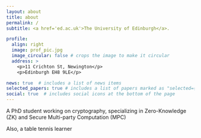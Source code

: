 ```yaml
---
layout: about
title: about
permalink: /
subtitle: <a href='ed.ac.uk'>The University of Edinburgh</a>.

profile:
  align: right
  image: prof_pic.jpg
  image_circular: false # crops the image to make it circular
  address: >
    <p>11 Crichton St, Newington</p>
    <p>Edinburgh EH8 9LE</p>

news: true  # includes a list of news items
selected_papers: true # includes a list of papers marked as "selected={true}"
social: true  # includes social icons at the bottom of the page
---
```


A PhD student working on cryptography, specializing in Zero-Knowledge (ZK) and Secure Multi-party Computation (MPC)

Also, a table tennis learner
